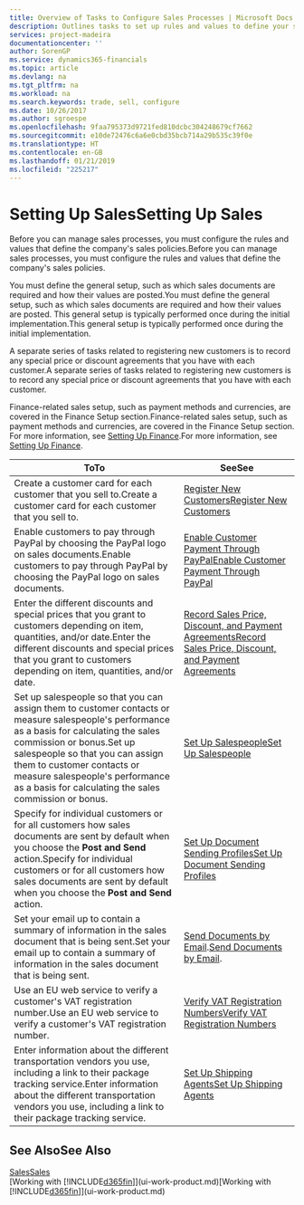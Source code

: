 ```yaml
---
title: Overview of Tasks to Configure Sales Processes | Microsoft Docs
description: Outlines tasks to set up rules and values to define your sales policies and processes.
services: project-madeira
documentationcenter: ''
author: SorenGP
ms.service: dynamics365-financials
ms.topic: article
ms.devlang: na
ms.tgt_pltfrm: na
ms.workload: na
ms.search.keywords: trade, sell, configure
ms.date: 10/26/2017
ms.author: sgroespe
ms.openlocfilehash: 9faa795373d9721fed810dcbc304248679cf7662
ms.sourcegitcommit: e10de72476c6a6e0cbd35bcb714a29b535c39f0e
ms.translationtype: HT
ms.contentlocale: en-GB
ms.lasthandoff: 01/21/2019
ms.locfileid: "225217"
---
```

# <a name="setting-up-sales"></a><span data-ttu-id="0f550-103">Setting Up Sales</span><span class="sxs-lookup"><span data-stu-id="0f550-103">Setting Up Sales</span></span>
<span data-ttu-id="0f550-104">Before you can manage sales processes, you must configure the rules and values that define the company's sales policies.</span><span class="sxs-lookup"><span data-stu-id="0f550-104">Before you can manage sales processes, you must configure the rules and values that define the company's sales policies.</span></span>

<span data-ttu-id="0f550-105">You must define the general setup, such as which sales documents are required and how their values are posted.</span><span class="sxs-lookup"><span data-stu-id="0f550-105">You must define the general setup, such as which sales documents are required and how their values are posted.</span></span> <span data-ttu-id="0f550-106">This general setup is typically performed once during the initial implementation.</span><span class="sxs-lookup"><span data-stu-id="0f550-106">This general setup is typically performed once during the initial implementation.</span></span>

<span data-ttu-id="0f550-107">A separate series of tasks related to registering new customers is to record any special price or discount agreements that you have with each customer.</span><span class="sxs-lookup"><span data-stu-id="0f550-107">A separate series of tasks related to registering new customers is to record any special price or discount agreements that you have with each customer.</span></span>

<span data-ttu-id="0f550-108">Finance-related sales setup, such as payment methods and currencies, are covered in the Finance Setup section.</span><span class="sxs-lookup"><span data-stu-id="0f550-108">Finance-related sales setup, such as payment methods and currencies, are covered in the Finance Setup section.</span></span> <span data-ttu-id="0f550-109">For more information, see [Setting Up Finance](finance-setup-finance.md).</span><span class="sxs-lookup"><span data-stu-id="0f550-109">For more information, see [Setting Up Finance](finance-setup-finance.md).</span></span>

| <span data-ttu-id="0f550-110">To</span><span class="sxs-lookup"><span data-stu-id="0f550-110">To</span></span> | <span data-ttu-id="0f550-111">See</span><span class="sxs-lookup"><span data-stu-id="0f550-111">See</span></span> |
| --- | --- |
| <span data-ttu-id="0f550-112">Create a customer card for each customer that you sell to.</span><span class="sxs-lookup"><span data-stu-id="0f550-112">Create a customer card for each customer that you sell to.</span></span> |[<span data-ttu-id="0f550-113">Register New Customers</span><span class="sxs-lookup"><span data-stu-id="0f550-113">Register New Customers</span></span>](sales-how-register-new-customers.md) |
| <span data-ttu-id="0f550-114">Enable customers to pay through PayPal by choosing the PayPal logo on sales documents.</span><span class="sxs-lookup"><span data-stu-id="0f550-114">Enable customers to pay through PayPal by choosing the PayPal logo on sales documents.</span></span> |[<span data-ttu-id="0f550-115">Enable Customer Payment Through PayPal</span><span class="sxs-lookup"><span data-stu-id="0f550-115">Enable Customer Payment Through PayPal</span></span>](sales-how-enable-payment-service-extensions.md) |
| <span data-ttu-id="0f550-116">Enter the different discounts and special prices that you grant to customers depending on item, quantities, and/or date.</span><span class="sxs-lookup"><span data-stu-id="0f550-116">Enter the different discounts and special prices that you grant to customers depending on item, quantities, and/or date.</span></span> |[<span data-ttu-id="0f550-117">Record Sales Price, Discount, and Payment Agreements</span><span class="sxs-lookup"><span data-stu-id="0f550-117">Record Sales Price, Discount, and Payment Agreements</span></span>](sales-how-record-sales-price-discount-payment-agreements.md) |
| <span data-ttu-id="0f550-118">Set up salespeople so that you can assign them to customer contacts or measure salespeople's performance as a basis for calculating the sales commission or bonus.</span><span class="sxs-lookup"><span data-stu-id="0f550-118">Set up salespeople so that you can assign them to customer contacts or measure salespeople's performance as a basis for calculating the sales commission or bonus.</span></span> |[<span data-ttu-id="0f550-119">Set Up Salespeople</span><span class="sxs-lookup"><span data-stu-id="0f550-119">Set Up Salespeople</span></span>](sales-how-setup-salespeople.md) |
| <span data-ttu-id="0f550-120">Specify for individual customers or for all customers how sales documents are sent by default when you choose the **Post and Send** action.</span><span class="sxs-lookup"><span data-stu-id="0f550-120">Specify for individual customers or for all customers how sales documents are sent by default when you choose the **Post and Send** action.</span></span> |[<span data-ttu-id="0f550-121">Set Up Document Sending Profiles</span><span class="sxs-lookup"><span data-stu-id="0f550-121">Set Up Document Sending Profiles</span></span>](sales-how-setup-document-send-profiles.md) |
| <span data-ttu-id="0f550-122">Set your email up to contain a summary of information in the sales document that is being sent.</span><span class="sxs-lookup"><span data-stu-id="0f550-122">Set your email up to contain a summary of information in the sales document that is being sent.</span></span> |<span data-ttu-id="0f550-123">[Send Documents by Email](ui-how-send-documents-email.md).</span><span class="sxs-lookup"><span data-stu-id="0f550-123">[Send Documents by Email](ui-how-send-documents-email.md).</span></span> |
|<span data-ttu-id="0f550-124">Use an EU web service to verify a customer's VAT registration number.</span><span class="sxs-lookup"><span data-stu-id="0f550-124">Use an EU web service to verify a customer's VAT registration number.</span></span>|[<span data-ttu-id="0f550-125">Verify VAT Registration Numbers</span><span class="sxs-lookup"><span data-stu-id="0f550-125">Verify VAT Registration Numbers</span></span>](finance-setup-vat.md)|
|<span data-ttu-id="0f550-126">Enter information about the different transportation vendors you use, including a link to their package tracking service.</span><span class="sxs-lookup"><span data-stu-id="0f550-126">Enter information about the different transportation vendors you use, including a link to their package tracking service.</span></span>|[<span data-ttu-id="0f550-127">Set Up Shipping Agents</span><span class="sxs-lookup"><span data-stu-id="0f550-127">Set Up Shipping Agents</span></span>](sales-how-to-set-up-shipping-agents.md)|

## <a name="see-also"></a><span data-ttu-id="0f550-128">See Also</span><span class="sxs-lookup"><span data-stu-id="0f550-128">See Also</span></span>
[<span data-ttu-id="0f550-129">Sales</span><span class="sxs-lookup"><span data-stu-id="0f550-129">Sales</span></span>](sales-manage-sales.md)  
<span data-ttu-id="0f550-130">[Working with [!INCLUDE[d365fin](includes/d365fin_md.md)]](ui-work-product.md)</span><span class="sxs-lookup"><span data-stu-id="0f550-130">[Working with [!INCLUDE[d365fin](includes/d365fin_md.md)]](ui-work-product.md)</span></span>
